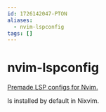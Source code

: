 ```yaml
---
id: 1726142047-PTON
aliases:
  - nvim-lspconfig
tags: []
---
```


# nvim-lspconfig

[Premade LSP configs for Nvim.](https://github.com/neovim/nvim-lspconfig/blob/master/doc/server_configurations.md)

Is installed by default in Nixvim.

